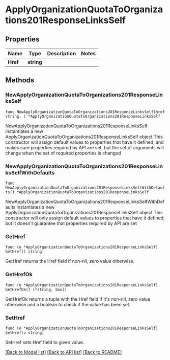 # ApplyOrganizationQuotaToOrganizations201ResponseLinksSelf

## Properties

Name | Type | Description | Notes
------------ | ------------- | ------------- | -------------
**Href** | **string** |  | 

## Methods

### NewApplyOrganizationQuotaToOrganizations201ResponseLinksSelf

`func NewApplyOrganizationQuotaToOrganizations201ResponseLinksSelf(href string, ) *ApplyOrganizationQuotaToOrganizations201ResponseLinksSelf`

NewApplyOrganizationQuotaToOrganizations201ResponseLinksSelf instantiates a new ApplyOrganizationQuotaToOrganizations201ResponseLinksSelf object
This constructor will assign default values to properties that have it defined,
and makes sure properties required by API are set, but the set of arguments
will change when the set of required properties is changed

### NewApplyOrganizationQuotaToOrganizations201ResponseLinksSelfWithDefaults

`func NewApplyOrganizationQuotaToOrganizations201ResponseLinksSelfWithDefaults() *ApplyOrganizationQuotaToOrganizations201ResponseLinksSelf`

NewApplyOrganizationQuotaToOrganizations201ResponseLinksSelfWithDefaults instantiates a new ApplyOrganizationQuotaToOrganizations201ResponseLinksSelf object
This constructor will only assign default values to properties that have it defined,
but it doesn't guarantee that properties required by API are set

### GetHref

`func (o *ApplyOrganizationQuotaToOrganizations201ResponseLinksSelf) GetHref() string`

GetHref returns the Href field if non-nil, zero value otherwise.

### GetHrefOk

`func (o *ApplyOrganizationQuotaToOrganizations201ResponseLinksSelf) GetHrefOk() (*string, bool)`

GetHrefOk returns a tuple with the Href field if it's non-nil, zero value otherwise
and a boolean to check if the value has been set.

### SetHref

`func (o *ApplyOrganizationQuotaToOrganizations201ResponseLinksSelf) SetHref(v string)`

SetHref sets Href field to given value.



[[Back to Model list]](../README.md#documentation-for-models) [[Back to API list]](../README.md#documentation-for-api-endpoints) [[Back to README]](../README.md)


